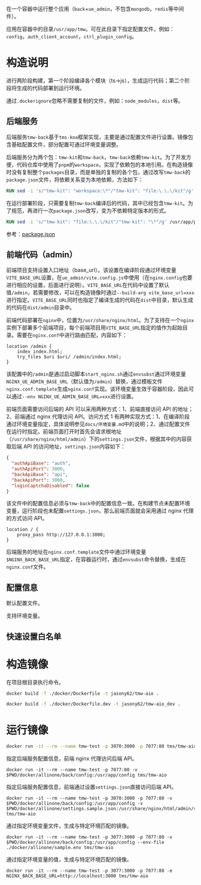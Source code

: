 在一个容器中运行整个应用（`back`+`ue_admin`，不包含`mongodb`，`redis`等中间件）。

应用在容器中的目录`/usr/app/tmw`。可在此目录下指定配置文件，例如：`config`，`auth_client_account`，`ctrl_plugin_config`。

# 构造说明

进行两阶段构建，第一个阶段编译各个模块（ts->js），生成运行代码；第二个阶段将生成的代码部署到运行环境。

通过`.dockerignore`忽略不需要复制的文件，例如：`node_modules`，`dist`等。

## 后端服务

后端服务`tmw-back`基于`tms-koa`框架实现，主要是通过配置文件进行设置。镜像包含基础配置文件，部分配置可通过环境变量调整。

后端服务分为两个包：`tmw-kit`和`tmw-back`，`tmw-back`依赖`tmw-kit`。为了开发方便，代码仓库中使用了`pnpm`的`workspace`，实现了依赖包的本地引用。在构造镜像时没有复制整个`packages`目录，而是单独的复制的各个包，通过改写`tmw-back`的`package.json`文件，将依赖关系变为本地依赖，方法如下：

```Dockerfile
RUN sed -i 's/"tmw-kit": "workspace:\*"/"tmw-kit": "file:\.\.\/kit"/g' /usr/src/tmw/back/package.json
```

在运行部署阶段，只需要复制`tmw-back`编译后的代码，其中已经包含`tmw-kit`。为了规范，再进行一次`package.json`改写，变为不依赖特定版本的形式。

```Dockerfile
RUN sed -i 's/"tmw-kit": "file:\.\.\/kit"/"tmw-kit": "\*"/g' /usr/app/package.json
```

参考：[package.json](https://docs.npmjs.com/cli/v6/configuring-npm/package-json#local-paths)

## 前端代码（admin）

前端项目支持设置入口地址（base_url）。该设置在编译阶段通过环境变量`VITE_BASE_URL`设置，在`ue_admin/vite.config.js`中使用（在`nginx.config`也要进行相应的设置，后面进行说明）。`VITE_BASE_URL`在代码中设置了默认值`/admin`，若需要修改，可以在构造镜像时通过`--build-arg vite_base_url=xxx`进行指定。`VITE_BASE_URL`同时也指定了编译生成的代码在`dist`中目录，默认生成的代码在`dist/admin`目录中。

前端代码部署在`nginx`中，位置为`/usr/share/nginx/html`。为了支持在一个`nginx`实例下部署多个前端项目，每个前端项目用`VITE_BASE_URL`指定的值作为起始目录。需要在`nginx.conf`中进行路由匹配，内容如下：

```nginx
location /admin {
    index index.html;
    try_files $uri $uri/ /admin/index.html;
}
```

该配置中的`/admin`是通过启动脚本`start_nginx.sh`通过`envsubst`通过环境变量`NGINX_UE_ADMIN_BASE_URL`（默认值为`/admin`）替换，通过模板文件`nginx.conf.template`生成`nginx.conf`实现。该环境变量生效于容器阶段，因此可以通过`--env NGINX_UE_ADMIN_BASE_URL=xxx`进行设置。

前端页面需要访问后端的 API 可以采用两种方式：1、前端直接访问 API 的地址；2、前端通过 nginx 代理访问 API。访问方式 1 有两种实现方式：1、在编译阶段通过环境变量指定，具体说明参见`docs/环境变量.md`中的说明；2、通过配置文件在运行时指定。前端页面打开时首先会请求根地址（`/usr/share/nginx/html/admin`）下的`settings.json`文件，根据其中的内容获取后端 API 的访问地址，`settings.json`内容如下：

```json
{
  "authApiBase": "auth",
  "authApiPort": 3000,
  "backApiBase": "api",
  "backApiPort": 3000,
  "loginCaptchaDisabled": false
}
```

该文件中的配置信息必须与`tmw-back`中的配置信息一致。在构建节点未配置环境变量，运行阶段也未配置`settings.json`，那么前端页面就会采用通过 nginx 代理的方式访问 API。

```nginx
location / {
    proxy_pass http://127.0.0.1:3000;
}
```

后端服务的地址在`nginx.conf.template`文件中通过环境变量`$NGINX_BACK_BASE_URL`指定，在容器运行时，通过`envsubst`命令替换，生成在`nginx.conf`文件。

## 配置信息

默认配置文件。

支持环境变量。

## 快速设置白名单

# 构造镜像

在项目根目录执行命令。

```bash
docker build -f ./docker/Dockerfile -t jasony62/tmw-aio .
```

```bash
docker build -f ./docker/Dockerfile.dev -t jasony62/tmw-aio_dev .
```

# 运行镜像

```bash
docker run -it --rm --name tmw-test -p 3070:3000 -p 7077:80 tms/tmw-aio
```

指定后端服务配置信息，前端 nginx 代理访问后端 API。

```shell
docker run -it --rm --name tmw-test -p 7077:80 -v $PWD/docker/allinone/back/config:/usr/app/config tms/tmw-aio
```

指定后端服务配置信息，前端通过设置`settings.json`直接访问后端 API。

```shell
docker run -it --rm --name tmw-test -p 3070:3000 -p 7077:80 -v $PWD/docker/allinone/back/config:/usr/app/config -v $PWD/docker/allinone/settings.sample.json:/usr/share/nginx/html/admin/settings.json tms/tmw-aio
```

通过指定环境变量文件，生成与特定环境匹配的镜像。

```shell
docker run -it --rm --name tmw-test -p 3077:3000 -p 7077:80 -v $PWD/docker/allinone/back/config:/usr/app/config --env-file ./docker/allinone/sample.env tms/tmw-aio
```

通过指定环境变量的值，生成与特定环境匹配的镜像。

```shell
docker run -it --rm --name tmw-test -p 3077:3000 -p 7077:80 -e NGINX_BACK_BASE_URL=http://localhost:3000 tms/tmw-aio
```
